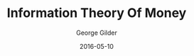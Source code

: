 ---
layout: writing
title: Information Theory Of Money
date: 2016-05-10
categories: ['Bitcoin Economics']
author: ['George Gilder']
excerpt: Sound money is the equivalent of scientific integrity, the system must not permit the manipulation of data after the experiment has taken place. Manipulating the value of money is the equivalent of manipulating the data of a scientific experiment after it takes place, distorting the information economic actors need to create new wealth. Money carries the information to investors, workers, small businessmen, major corporations and entrepreneurs. All need to gauge the success or failure of their attempts at growth. Money cannot be expanded or contracted at the will of the sovereign. In order to explain a willingness to exchange real goods and services for it, money must be strictly limited in quantity. Sound management of money cannot focus on finding stable elements among existing goods and services that are endlessly multifarious and changing. These very changes are what money must measure.
external_url: https://appfdc.org/wp-content/uploads/2017/06/Gilder-21-Century-Gold.pdf
---